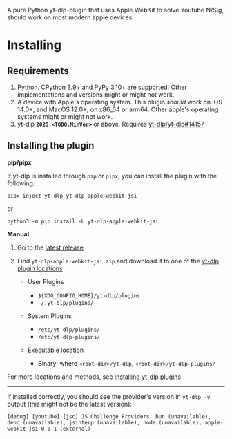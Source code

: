 A pure Python yt-dlp-plugin that uses Apple WebKit to solve Youtube N/Sig, should work on most modern apple devices.


# Installing

## Requirements
<!--TODO: 3.10+-->
1. Python. CPython 3.9+ and PyPy 3.10+ are supported. Other implementations and versions might or might not work.
2. A device with Apple's operating system. This plugin _should_ work on iOS 14.0+, and MacOS 12.0+, on x86\_64 or arm64. Other apple's operating systems might or might not work.
3. yt-dlp **`2025.<TODO:MinVer>`** or above. Requires [yt-dlp/yt-dlp#14157](<https://github.com/yt-dlp/yt-dlp/pull/14157>)

## Installing the plugin

**pip/pipx**

If yt-dlp is installed through `pip` or `pipx`, you can install the plugin with the following:

```
pipx inject yt-dlp yt-dlp-apple-webkit-jsi
```
or

```
python3 -m pip install -U yt-dlp-apple-webkit-jsi
```

**Manual**

1. Go to the [latest release](<https://github.com/grqz/yt-dlp-apple-webkit-jsi/releases/latest>)
2. Find `yt-dlp-apple-webkit-jsi.zip` and download it to one of the [yt-dlp plugin locations](<https://github.com/yt-dlp/yt-dlp#installing-plugins>)

    - User Plugins
        - `${XDG_CONFIG_HOME}/yt-dlp/plugins`
        - `~/.yt-dlp/plugins/`
    
    - System Plugins
       -  `/etc/yt-dlp/plugins/`
       -  `/etc/yt-dlp-plugins/`
    
    - Executable location
        - Binary: where `<root-dir>/yt-dlp`, `<root-dir>/yt-dlp-plugins/`

For more locations and methods, see [installing yt-dlp plugins](<https://github.com/yt-dlp/yt-dlp#installing-plugins>)

---

If installed correctly, you should see the provider's version in `yt-dlp -v` output (this might not be the latest version):

    [debug] [youtube] [jsc] JS Challenge Providers: bun (unavailable), deno (unavailable), jsinterp (unavailable), node (unavailable), apple-webkit-jsi-0.0.1 (external)
